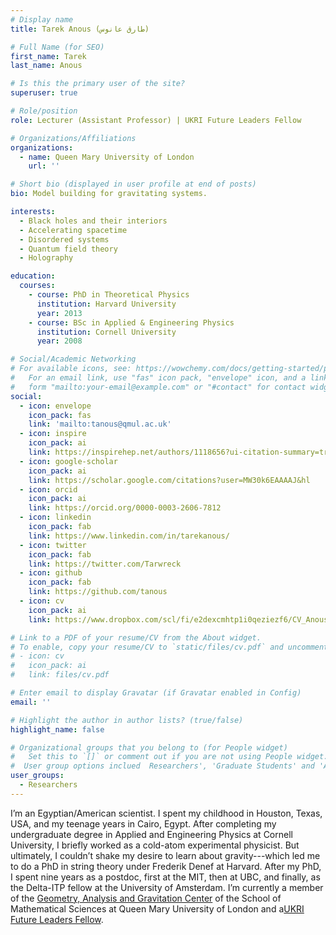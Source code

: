 ```yaml
---
# Display name
title: Tarek Anous (طارق عانوس)

# Full Name (for SEO)
first_name: Tarek
last_name: Anous

# Is this the primary user of the site?
superuser: true

# Role/position
role: Lecturer (Assistant Professor) | UKRI Future Leaders Fellow

# Organizations/Affiliations
organizations:
  - name: Queen Mary University of London
    url: ''

# Short bio (displayed in user profile at end of posts)
bio: Model building for gravitating systems.

interests:
  - Black holes and their interiors
  - Accelerating spacetime
  - Disordered systems
  - Quantum field theory
  - Holography

education:
  courses:
    - course: PhD in Theoretical Physics
      institution: Harvard University
      year: 2013
    - course: BSc in Applied & Engineering Physics
      institution: Cornell University
      year: 2008

# Social/Academic Networking
# For available icons, see: https://wowchemy.com/docs/getting-started/page-builder/#icons
#   For an email link, use "fas" icon pack, "envelope" icon, and a link in the
#   form "mailto:your-email@example.com" or "#contact" for contact widget.
social:
  - icon: envelope
    icon_pack: fas
    link: 'mailto:tanous@qmul.ac.uk'
  - icon: inspire
    icon_pack: ai
    link: https://inspirehep.net/authors/1118656?ui-citation-summary=true
  - icon: google-scholar
    icon_pack: ai
    link: https://scholar.google.com/citations?user=MW30k6EAAAAJ&hl
  - icon: orcid
    icon_pack: ai
    link: https://orcid.org/0000-0003-2606-7812
  - icon: linkedin
    icon_pack: fab
    link: https://www.linkedin.com/in/tarekanous/
  - icon: twitter
    icon_pack: fab
    link: https://twitter.com/Tarwreck  
  - icon: github
    icon_pack: fab
    link: https://github.com/tanous
  - icon: cv
    icon_pack: ai
    link: https://www.dropbox.com/scl/fi/e2dexcmhtp1i0qeziezf6/CV_Anous.pdf?rlkey=dqtl7kg8w79xz5azeiz79k90a&dl=0

# Link to a PDF of your resume/CV from the About widget.
# To enable, copy your resume/CV to `static/files/cv.pdf` and uncomment the lines below.
# - icon: cv
#   icon_pack: ai
#   link: files/cv.pdf

# Enter email to display Gravatar (if Gravatar enabled in Config)
email: ''

# Highlight the author in author lists? (true/false)
highlight_name: false

# Organizational groups that you belong to (for People widget)
#   Set this to `[]` or comment out if you are not using People widget.
#  User group options inclued  Researchers', 'Graduate Students' and 'Alumni'
user_groups:
  - Researchers 
---
```

I’m an Egyptian/American scientist. I spent my childhood in Houston, Texas, USA, and my teenage years in Cairo, Egypt. After completing my undergraduate degree in Applied and Engineering Physics at Cornell University, I briefly worked as a cold-atom experimental physicist. But ultimately, I couldn’t shake my desire to learn about gravity---which led me to do a PhD in string theory under Frederik Denef at Harvard. After my PhD, I spent nine years as a postdoc, first at the MIT, then at UBC, and finally, as the Delta-ITP fellow at the University of Amsterdam. I’m currently a member of the [Geometry, Analysis and Gravitation Center](https://www.qmul.ac.uk/maths/research/geometry-and-analysis-group/) of the School of Mathematical Sciences at Queen Mary University of London and a[UKRI Future Leaders Fellow](https://www.ukri.org/news/75-new-future-leaders-fellows-and-upcoming-rounds-announced/).
 
